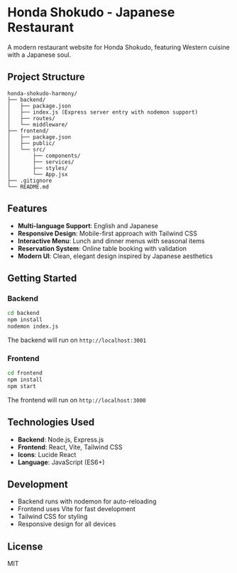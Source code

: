 # Honda Shokudo - Japanese Restaurant

A modern restaurant website for Honda Shokudo, featuring Western cuisine with a Japanese soul.

## Project Structure

```
honda-shokudo-harmony/
├── backend/
│   ├── package.json
│   ├── index.js (Express server entry with nodemon support)
│   ├── routes/
│   └── middleware/
├── frontend/
│   ├── package.json
│   ├── public/
│   └── src/
│       ├── components/
│       ├── services/
│       ├── styles/
│       └── App.jsx
├── .gitignore
└── README.md
```

## Features

- **Multi-language Support**: English and Japanese
- **Responsive Design**: Mobile-first approach with Tailwind CSS
- **Interactive Menu**: Lunch and dinner menus with seasonal items
- **Reservation System**: Online table booking with validation
- **Modern UI**: Clean, elegant design inspired by Japanese aesthetics

## Getting Started

### Backend

```bash
cd backend
npm install
nodemon index.js
```

The backend will run on `http://localhost:3001`

### Frontend

```bash
cd frontend
npm install
npm start
```

The frontend will run on `http://localhost:3000`

## Technologies Used

- **Backend**: Node.js, Express.js
- **Frontend**: React, Vite, Tailwind CSS
- **Icons**: Lucide React
- **Language**: JavaScript (ES6+)

## Development

- Backend runs with nodemon for auto-reloading
- Frontend uses Vite for fast development
- Tailwind CSS for styling
- Responsive design for all devices

## License

MIT
